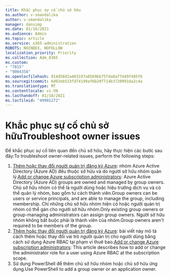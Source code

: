 ```yaml
---
title: Khắc phục sự cố chủ sở hữu
ms.author: v-smandalika
author: v-smandalika
manager: dansimp
ms.date: 01/16/2021
ms.audience: Admin
ms.topic: article
ms.service: o365-administration
ROBOTS: NOINDEX, NOFOLLOW
localization_priority: Priority
ms.collection: Adm_O365
ms.custom:
- "7815"
- "9004358"
ms.openlocfilehash: 914d5682a403197a8569bb75fda8a77449f485f6
ms.sourcegitcommit: 6d02eb533fd74199af6b20f714b3720991da2c4a
ms.translationtype: MT
ms.contentlocale: vi-VN
ms.lasthandoff: 01/18/2021
ms.locfileid: "49901272"
---
```

# <a name="troubleshoot-owner-issues"></a><span data-ttu-id="5d836-102">Khắc phục sự cố chủ sở hữu</span><span class="sxs-lookup"><span data-stu-id="5d836-102">Troubleshoot owner issues</span></span>

<span data-ttu-id="5d836-103">Để khắc phục sự cố liên quan đến chủ sở hữu, hãy thực hiện các bước sau đây:</span><span class="sxs-lookup"><span data-stu-id="5d836-103">To troubleshoot owner-related issues, perform the following steps:</span></span>

1. <span data-ttu-id="5d836-104">[Thêm hoặc thay đổi người quản trị đăng ký Azure](https://docs.microsoft.com/azure/active-directory/fundamentals/active-directory-accessmanagement-managing-group-owners): nhóm Azure Active Directory (Azure AD) đều thuộc sở hữu và do người sở hữu nhóm quản lý.</span><span class="sxs-lookup"><span data-stu-id="5d836-104">[Add or change Azure subscription administrators](https://docs.microsoft.com/azure/active-directory/fundamentals/active-directory-accessmanagement-managing-group-owners): Azure Active Directory (Azure AD) groups are owned and managed by group owners.</span></span> <span data-ttu-id="5d836-105">Chủ sở hữu nhóm có thể là người dùng hoặc hiệu trưởng dịch vụ và có thể quản lý nhóm, bao gồm tư cách thành viên.</span><span class="sxs-lookup"><span data-stu-id="5d836-105">Group owners can be users or service principals, and are able to manage the group, including membership.</span></span> <span data-ttu-id="5d836-106">Chỉ những chủ sở hữu nhóm hiện có hoặc người quản trị nhóm có thể gán cho người sở hữu nhóm.</span><span class="sxs-lookup"><span data-stu-id="5d836-106">Only existing group owners or group-managing administrators can assign group owners.</span></span> <span data-ttu-id="5d836-107">Người sở hữu nhóm không bắt buộc phải là thành viên của nhóm.</span><span class="sxs-lookup"><span data-stu-id="5d836-107">Group owners aren't required to be members of the group.</span></span>
2. <span data-ttu-id="5d836-108">[Thêm hoặc thay đổi người quản trị đăng ký Azure](https://docs.microsoft.com/azure/cost-management-billing/manage/add-change-subscription-administrator): bài viết này mô tả cách thêm hoặc thay đổi vai trò người quản trị cho người dùng bằng cách sử dụng Azure RBAC tại phạm vi thuê bao.</span><span class="sxs-lookup"><span data-stu-id="5d836-108">[Add or change Azure subscription administrators](https://docs.microsoft.com/azure/cost-management-billing/manage/add-change-subscription-administrator): This article describes how to add or change the administrator role for a user using Azure RBAC at the subscription scope.</span></span>
3. <span data-ttu-id="5d836-109">Sử dụng PowerShell để thêm chủ sở hữu nhóm hoặc chủ sở hữu ứng dụng.</span><span class="sxs-lookup"><span data-stu-id="5d836-109">Use PowerShell to add a group owner or an application owner.</span></span>
